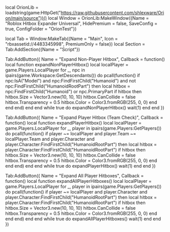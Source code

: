 local OrionLib = loadstring(game:HttpGet("https://raw.githubusercontent.com/shlexware/Orion/main/source"))()
local Window = OrionLib:MakeWindow({Name = "Roblox Hitbox Expander Universal", HidePremium = false, SaveConfig = true, ConfigFolder = "OrionTest"})

local Tab = Window:MakeTab({Name = "Main", Icon = "rbxassetid://4483345998", PremiumOnly = false})
local Section = Tab:AddSection({Name = "Script"})

Tab:AddButton({
    Name = "Expand Non-Player Hitbox",
    Callback = function()
        local function expandNonPlayerHitbox()
            local localPlayer = game.Players.LocalPlayer
            for _, npc in ipairs(game.Workspace:GetDescendants()) do
                pcall(function()
                    if npc:IsA("Model") and npc:FindFirstChild("Humanoid") and not npc:FindFirstChild("HumanoidRootPart") then
                        local hitbox = npc:FindFirstChild("Humanoid") or npc.PrimaryPart
                        if hitbox then
                            hitbox.Size = Vector3.new(10, 10, 10)
                            hitbox.CanCollide = false
                            hitbox.Transparency = 0.5
                            hitbox.Color = Color3.fromRGB(255, 0, 0)
                        end
                    end
                end)
            end
        end
        while true do
            expandNonPlayerHitbox()
            wait(1)
        end
    end
})

Tab:AddButton({
    Name = "Expand Player Hitbox (Team Check)",
    Callback = function()
        local function expandPlayerHitbox()
            local localPlayer = game.Players.LocalPlayer
            for _, player in ipairs(game.Players:GetPlayers()) do
                pcall(function()
                    if player ~= localPlayer and player.Team ~= localPlayer.Team and player.Character and player.Character:FindFirstChild("HumanoidRootPart") then
                        local hitbox = player.Character:FindFirstChild("HumanoidRootPart")
                        if hitbox then
                            hitbox.Size = Vector3.new(10, 10, 10)
                            hitbox.CanCollide = false
                            hitbox.Transparency = 0.5
                            hitbox.Color = Color3.fromRGB(255, 0, 0)
                        end
                    end
                end)
            end
        end
        while true do
            expandPlayerHitbox()
            wait(1)
        end
    end
})

Tab:AddButton({
    Name = "Expand All Player Hitboxes",
    Callback = function()
        local function expandAllPlayerHitboxes()
            local localPlayer = game.Players.LocalPlayer
            for _, player in ipairs(game.Players:GetPlayers()) do
                pcall(function()
                    if player ~= localPlayer and player.Character and player.Character:FindFirstChild("HumanoidRootPart") then
                        local hitbox = player.Character:FindFirstChild("HumanoidRootPart")
                        if hitbox then
                            hitbox.Size = Vector3.new(10, 10, 10)
                            hitbox.CanCollide = false
                            hitbox.Transparency = 0.5
                            hitbox.Color = Color3.fromRGB(255, 0, 0)
                        end
                    end
                end)
            end
        end
        while true do
            expandAllPlayerHitboxes()
            wait(1)
        end
    end
})

